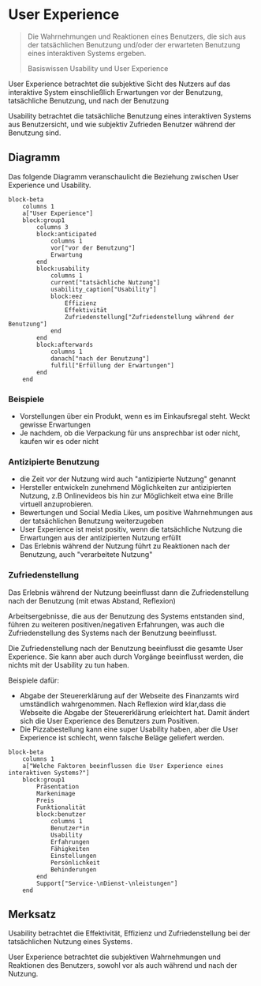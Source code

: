 # User Experience

> Die Wahrnehmungen und Reaktionen eines Benutzers, die sich aus der
> tatsächlichen Benutzung und/oder der erwarteten Benutzung eines
> interaktiven Systems ergeben.
>
> Basiswissen Usability und User Experience

User Experience betrachtet die subjektive Sicht des Nutzers auf das interaktive System
einschließlich Erwartungen vor der Benutzung, tatsächliche Benutzung, und nach
der Benutzung
  
Usability betrachtet die tatsächliche Benutzung eines interaktiven Systems aus Benutzersicht,
und wie subjektiv Zufrieden Benutzer während der Benutzung sind.

## Diagramm

Das folgende Diagramm veranschaulicht die Beziehung zwischen User Experience und
Usability.

```mermaid
block-beta
    columns 1
    a["User Experience"]
    block:group1
        columns 3
        block:anticipated
            columns 1
            vor["vor der Benutzung"]
            Erwartung
        end
        block:usability
            columns 1
            current["tatsächliche Nutzung"]
            usability_caption["Usability"]
            block:eez
                Effizienz
                Effektivität
                Zufriedenstellung["Zufriedenstellung während der Benutzung"]
            end
        end
        block:afterwards
            columns 1
            danach["nach der Benutzung"]
            fulfil["Erfüllung der Erwartungen"]
        end
    end
```

### Beispiele

- Vorstellungen über ein Produkt, wenn es im Einkaufsregal steht. Weckt gewisse Erwartungen
- Je nachdem, ob die Verpackung für uns ansprechbar ist oder nicht,
  kaufen wir es oder nicht

### Antizipierte Benutzung

- die Zeit vor der Nutzung wird auch "antizipierte Nutzung" genannt
- Hersteller entwickeln zunehmend Möglichkeiten zur antizipierten Nutzung,
  z.B Onlinevideos bis hin zur Möglichkeit etwa eine Brille virtuell anzuprobieren.
- Bewertungen und Social Media Likes, um positive Wahrnehmungen aus der
  tatsächlichen Benutzung weiterzugeben
- User Experience ist meist positiv, wenn die tatsächliche Nutzung die
  Erwartungen aus der antizipierten Nutzung erfüllt
- Das Erlebnis während der Nutzung führt zu Reaktionen nach der Benutzung,
  auch "verarbeitete Nutzung"

### Zufriedenstellung

Das Erlebnis während der Nutzung beeinflusst dann die Zufriedenstellung nach
der Benutzung (mit etwas Abstand, Reflexion)

Arbeitsergebnisse, die aus der Benutzung des Systems entstanden sind, führen zu weiteren
positiven/negativen Erfahrungen, was auch die Zufriedenstellung des Systems
nach der Benutzung beeinflusst.

Die Zufriedenstellung nach der Benutzung beeinflusst die gesamte User Experience.
Sie kann aber auch durch Vorgänge beeinflusst werden, die nichts mit der
Usability zu tun haben.

Beispiele dafür:

- Abgabe der Steuererklärung auf der Webseite des Finanzamts wird umständlich
  wahrgenommen. Nach Reflexion wird klar,dass die Webseite die Abgabe
  der Steuererklärung erleichtert hat. Damit ändert sich die User Experience
  des Benutzers zum Positiven.
- Die Pizzabestellung kann eine super Usability haben,
  aber die User Experience ist schlecht, wenn falsche Beläge geliefert werden.

```mermaid
block-beta
    columns 1
    a["Welche Faktoren beeinflussen die User Experience eines interaktiven Systems?"]
    block:group1
        Präsentation
        Markenimage
        Preis
        Funktionalität
        block:benutzer
            columns 1
            Benutzer*in
            Usability
            Erfahrungen
            Fähigkeiten
            Einstellungen
            Persönlichkeit
            Behinderungen
        end
        Support["Service-\nDienst-\nleistungen"]
    end
```

## Merksatz

Usability betrachtet die Effektivität, Effizienz und Zufriedenstellung bei der
tatsächlichen Nutzung eines Systems.

User Experience betrachtet die subjektiven Wahrnehmungen und Reaktionen des
Benutzers, sowohl vor als auch während und nach der Nutzung.

